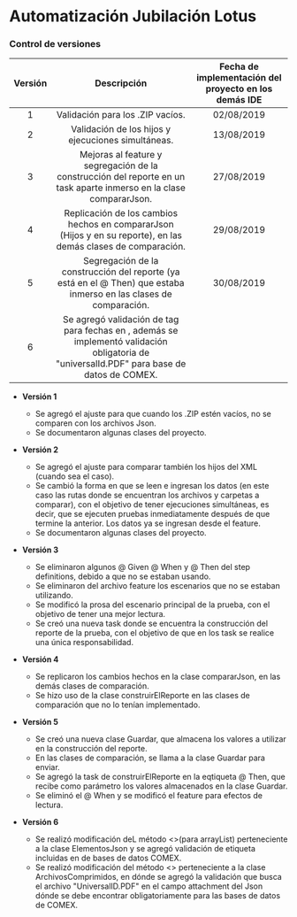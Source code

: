 # Automatización Jubilación Lotus

### Control de versiones

| Versión | Descripción  | Fecha de implementación del proyecto en los demás IDE |
| :------------:|:---------------:| :-----:|
| 1  | Validación para los .ZIP vacíos.  |02/08/2019 |
| 2  | Validación de los hijos y ejecuciones simultáneas.  |13/08/2019 |
| 3  | Mejoras al feature y segregación de la construcción del reporte en un task aparte inmerso en la clase compararJson.  |27/08/2019 |
| 4  | Replicación de los cambios hechos en compararJson (Hijos y en su reporte), en las demás clases de comparación.  |29/08/2019 |
| 5  | Segregación de la construcción del reporte (ya está en el @ Then) que estaba inmerso en las clases de comparación. |30/08/2019 |
| 6  | Se agregó validación de tag <datatimepar> para fechas en <datetimelist>, además se implementó validación obligatoria de "universalId.PDF" para base de datos de COMEX.

- **Versión 1**
	- Se agregó el ajuste para que cuando los .ZIP estén vacíos, no se comparen con los archivos Json.
	- Se documentaron algunas clases del proyecto.

- **Versión 2**
	- Se agregó el ajuste para comparar también los hijos del XML (cuando sea el caso).
	- Se cambió la forma en que se leen e ingresan los datos (en este caso las rutas donde se encuentran los archivos y carpetas a comparar), con el objetivo de tener ejecuciones simultáneas, es decir, que se ejecuten pruebas inmediatamente después de que termine la anterior.  Los datos ya se ingresan desde el feature.
	- Se documentaron algunas clases del proyecto.
	
- **Versión 3**
	- Se eliminaron algunos @ Given @ When y @ Then del step definitions, debido a que no se estaban usando.
	- Se eliminaron del archivo feature los escenarios que no se estaban utilizando.
	- Se modificó la prosa del escenario principal de la prueba, con el objetivo de tener una mejor lectura.
	- Se creó una nueva task donde se encuentra la construcción del reporte de la prueba, con el objetivo de que en los task se realice una única responsabilidad.

- **Versión 4**
	- Se replicaron los cambios hechos en la clase compararJson, en las demás clases de comparación.
	- Se hizo uso de la clase construirElReporte en las clases de comparación que no lo tenían implementado.
	
- **Versión 5**
	- Se creó una nueva clase Guardar, que almacena los valores a utilizar en la construcción del reporte.
	- En las clases de comparación, se llama a la clase Guardar para enviar.
	- Se agregó la task de construirElReporte en la eqtiqueta @ Then, que recibe como parámetro los valores almacenados en la clase Guardar.
	- Se eliminó el @ When y se modificó el feature para efectos de lectura.
	
- **Versión 6**
	- Se realizó modificación deL método <<readField>>(para arrayList) perteneciente a la clase ElementosJson y se agregó validación de etiqueta <datetimepair> incluidas en <datimelist> de bases de datos COMEX.
	- Se realizó modificación del método <<comparateAttachments>> perteneciente a la clase ArchivosComprimidos, en dónde se agregó la validación que busca el archivo "UniversalID.PDF" en el campo attachment del Json dónde se debe encontrar obligatoriamente para las bases de datos de COMEX.
	